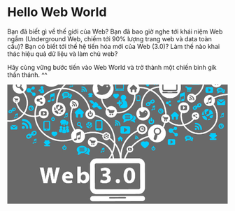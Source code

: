 Hello Web World
==========================

Bạn đã biết gì về thế giới của Web? Bạn đã bao giờ nghe tới khái niệm Web ngầm (Underground Web, chiếm tới 90% lượng trang web và data toàn cầu)? Bạn có biết tới thế hệ tiến hóa mới của Web (3.0)? Làm thế nào khai thác hiệu quả dữ liệu và làm chủ web?

Hãy cùng vững bước tiến vào Web World và trở thành một chiến binh gik thần thánh. ^^

![](https://raw.githubusercontent.com/9xkun/blog/master/web/web.jpg)

